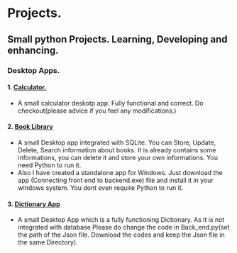 # Projects.

## Small python Projects. Learning, Developing and enhancing.

### Desktop Apps.

#### 1. [Calculator.](https://github.com/Sivananda-Panda/project/blob/master/Desktop%20Apps/calculator.py)
   *   A small calculator deskotp app. Fully functional and correct. Do checkout(please advice if you feel any modifications.) 
   
#### 2. [Book Library](https://github.com/Sivananda-Panda/project/tree/master/Desktop%20Apps/Book%20Library)
   *   A small Desktop app integrated with SQLite. You can Store, Update, Delete, Search information about books. It is already contains 
        some informations, you can delete it and store your own informations. You need Python to run it.
   *   Also I have created a standalone app for Windows. Just download the app (Connecting front end to backend.exe) file and install it
        in your windows system. You dont even require Python to run it.

#### 3. [Dictionary App](https://github.com/Sivananda-Panda/project/tree/master/Desktop%20Apps/dictionary%20app)
   *   A small Desktop App which is a fully functioning Dictionary. As it is not integrated with database Please do change the code in             Back_end.py(set the path of the Json file. Download the codes and keep the Json file in the same Directory).
